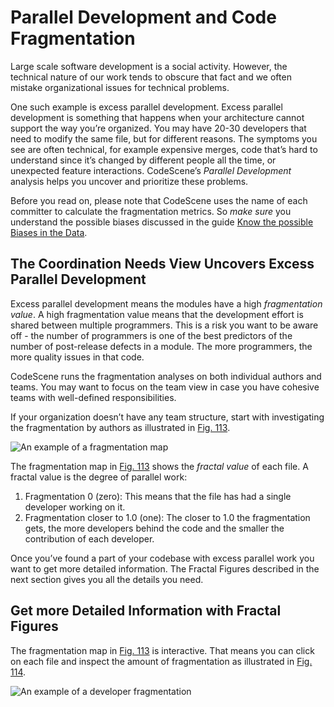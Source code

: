 # Parallel Development and Code Fragmentation

Large scale software development is a social activity. However, the technical nature of our work tends to obscure
that fact and we often mistake organizational issues for technical problems.

One such example is excess parallel development. Excess parallel development is something that happens when
your architecture cannot support the way you’re organized. You may have 20-30 developers that need to modify
the same file, but for different reasons. The symptoms you see are often technical, for example expensive merges,
code that’s hard to understand since it’s changed by different people all the time, or unexpected feature interactions.
CodeScene’s *Parallel Development* analysis helps you uncover and prioritize these problems.

Before you read on, please note that CodeScene uses the name of each committer to calculate the fragmentation
metrics. So *make sure* you understand the possible biases
discussed in the guide [Know the possible Biases in the Data](bias.md).

## The Coordination Needs View Uncovers Excess Parallel Development

Excess parallel development means the modules have a high *fragmentation
value*. A high fragmentation value means that the development effort is
shared between multiple programmers. This is a risk you want to be aware
off - the number of programmers is one of the best predictors of the
number of post-release defects in a module. The more programmers, the
more quality issues in that code.

CodeScene runs the fragmentation analyses on both individual authors and teams. You may want to focus on the
team view in case you have cohesive teams with well-defined responsibilities.

If your organization doesn’t have any team structure, start with
investigating the fragmentation by authors  as illustrated in [Fig. 113](#fragmentation-map).

![An example of a fragmentation map](guides/social/fragmentationmap.png)

The fragmentation map in [Fig. 113](#fragmentation-map) shows the *fractal value* of each file. A fractal value is the
degree of parallel work:

1. Fragmentation 0 (zero): This means that the file has had a single
   developer working on it.
2. Fragmentation closer to 1.0 (one): The closer to 1.0 the
   fragmentation gets, the more developers behind the code and the
   smaller the contribution of each developer.

Once you’ve found a part of your codebase with excess parallel work you want to get more detailed information.
The Fractal Figures described in the next section gives you all the details you need.

## Get more Detailed Information with Fractal Figures

The fragmentation map in [Fig. 113](#fragmentation-map) is interactive. That means you can click on each file and
inspect the amount of fragmentation as illustrated in [Fig. 114](#fragmentation).

![An example of a developer fragmentation](guides/social/social-developer-fragmentation.png)
